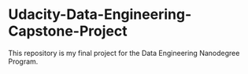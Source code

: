 # Udacity-Data-Engineering-Capstone-Project
This repository is my final project for the Data Engineering Nanodegree Program.
